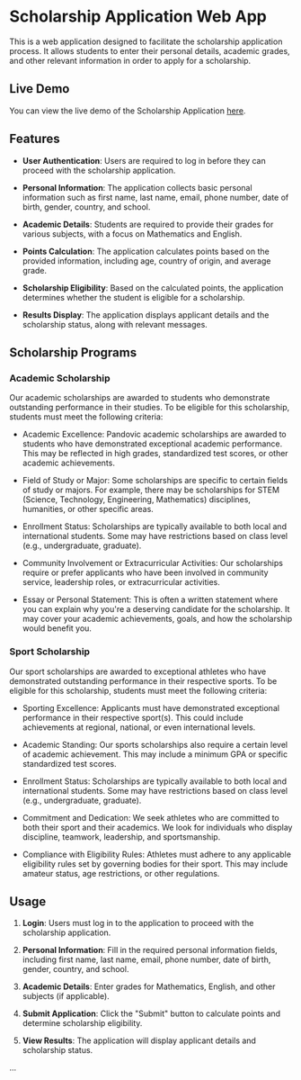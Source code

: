# Scholarship Application Web App

This is a web application designed to facilitate the scholarship application process. It allows students to enter their personal details, academic grades, and other relevant information in order to apply for a scholarship.

## Live Demo
You can view the live demo of the Scholarship Application [here](https://scholarship-app-website.vercel.app/index.html).

## Features

- **User Authentication**: Users are required to log in before they can proceed with the scholarship application.

- **Personal Information**: The application collects basic personal information such as first name, last name, email, phone number, date of birth, gender, country, and school.

- **Academic Details**: Students are required to provide their grades for various subjects, with a focus on Mathematics and English.

- **Points Calculation**: The application calculates points based on the provided information, including age, country of origin, and average grade.

- **Scholarship Eligibility**: Based on the calculated points, the application determines whether the student is eligible for a scholarship.

- **Results Display**: The application displays applicant details and the scholarship status, along with relevant messages.

## Scholarship Programs

### Academic Scholarship

Our academic scholarships are awarded to students who demonstrate outstanding performance in their studies. To be eligible for this scholarship, students must meet the following criteria:

- Academic Excellence: Pandovic academic scholarships are awarded to students who have demonstrated exceptional academic performance. This may be reflected in high grades, standardized test scores, or other academic achievements.

- Field of Study or Major: Some scholarships are specific to certain fields of study or majors. For example, there may be scholarships for STEM (Science, Technology, Engineering, Mathematics) disciplines, humanities, or other specific areas.

- Enrollment Status: Scholarships are typically available to both local and international students. Some may have restrictions based on class level (e.g., undergraduate, graduate).

- Community Involvement or Extracurricular Activities: Our scholarships require or prefer applicants who have been involved in community service, leadership roles, or extracurricular activities.

- Essay or Personal Statement: This is often a written statement where you can explain why you're a deserving candidate for the scholarship. It may cover your academic achievements, goals, and how the scholarship would benefit you.

### Sport Scholarship

Our sport scholarships are awarded to exceptional athletes who have demonstrated outstanding performance in their respective sports. To be eligible for this scholarship, students must meet the following criteria:

- Sporting Excellence: Applicants must have demonstrated exceptional performance in their respective sport(s). This could include achievements at regional, national, or even international levels.

- Academic Standing: Our sports scholarships also require a certain level of academic achievement. This may include a minimum GPA or specific standardized test scores.

- Enrollment Status: Scholarships are typically available to both local and international students. Some may have restrictions based on class level (e.g., undergraduate, graduate).

- Commitment and Dedication: We seek athletes who are committed to both their sport and their academics. We look for individuals who display discipline, teamwork, leadership, and sportsmanship.

- Compliance with Eligibility Rules: Athletes must adhere to any applicable eligibility rules set by governing bodies for their sport. This may include amateur status, age restrictions, or other regulations.

## Usage

1. **Login**: Users must log in to the application to proceed with the scholarship application.

2. **Personal Information**: Fill in the required personal information fields, including first name, last name, email, phone number, date of birth, gender, country, and school.

3. **Academic Details**: Enter grades for Mathematics, English, and other subjects (if applicable).

4. **Submit Application**: Click the "Submit" button to calculate points and determine scholarship eligibility.

5. **View Results**: The application will display applicant details and scholarship status.

...

